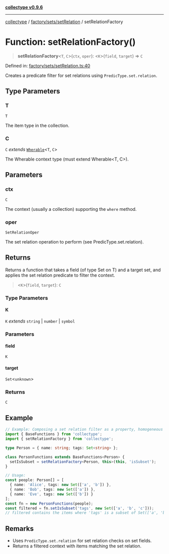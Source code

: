 [**collectype v0.9.6**](../../../../README.md)

***

[collectype](../../../../modules.md) / [factory/sets/setRelation](../README.md) / setRelationFactory

# Function: setRelationFactory()

> **setRelationFactory**\<`T`, `C`\>(`ctx`, `oper`): \<`K`\>(`field`, `target`) => `C`

Defined in: [factory/sets/setRelation.ts:40](https://github.com/maduhaime/collectype/blob/ba52424b164c706fb5e7ecc5581685b53a2ac88d/src/factory/sets/setRelation.ts#L40)

Creates a predicate filter for set relations using `PredicType.set.relation`.

## Type Parameters

### T

`T`

The item type in the collection.

### C

`C` *extends* [`Wherable`](../../../../types/utility/type-aliases/Wherable.md)\<`T`, `C`\>

The Wherable context type (must extend Wherable<T, C>).

## Parameters

### ctx

`C`

The context (usually a collection) supporting the `where` method.

### oper

`SetRelationOper`

The set relation operation to perform (see PredicType.set.relation).

## Returns

Returns a function that takes a field (of type Set on T) and a target set, and applies the set relation predicate to filter the context.

> \<`K`\>(`field`, `target`): `C`

### Type Parameters

#### K

`K` *extends* `string` \| `number` \| `symbol`

### Parameters

#### field

`K`

#### target

`Set`\<`unknown`\>

### Returns

`C`

## Example

```ts
// Example: Composing a set relation filter as a property, homogeneous model
import { BaseFunctions } from 'collectype';
import { setRelationFactory } from 'collectype';

type Person = { name: string; tags: Set<string> };

class PersonFunctions extends BaseFunctions<Person> {
  setIsSubset = setRelationFactory<Person, this>(this, 'isSubset');
}

// Usage:
const people: Person[] = [
  { name: 'Alice', tags: new Set(['a', 'b']) },
  { name: 'Bob', tags: new Set(['a']) },
  { name: 'Eve', tags: new Set(['b']) }
];
const fn = new PersonFunctions(people);
const filtered = fn.setIsSubset('tags', new Set(['a', 'b', 'c']));
// filtered contains the items where 'tags' is a subset of Set(['a', 'b', 'c'])
```

## Remarks

- Uses `PredicType.set.relation` for set relation checks on set fields.
- Returns a filtered context with items matching the set relation.
